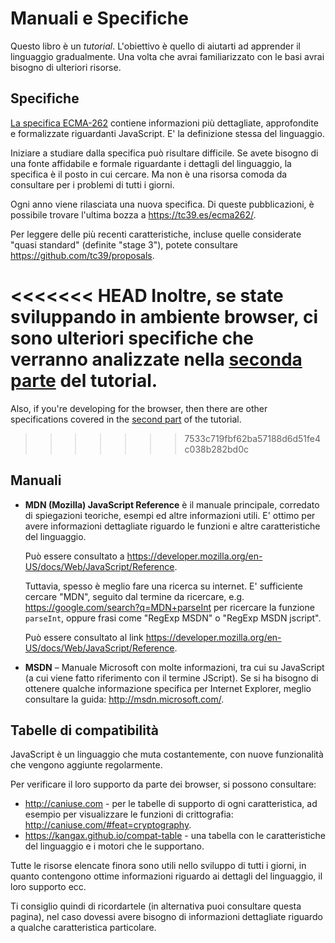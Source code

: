 
# Manuali e Specifiche

Questo libro è un *tutorial*. L'obiettivo è quello di aiutarti ad apprender il linguaggio gradualmente. Una volta che avrai familiarizzato con le basi avrai bisogno di ulteriori risorse.

## Specifiche

[La specifica ECMA-262](https://www.ecma-international.org/publications/standards/Ecma-262.htm) contiene informazioni più dettagliate, approfondite e formalizzate riguardanti JavaScript. E' la definizione stessa del linguaggio.

Iniziare a studiare dalla specifica può risultare difficile. Se avete bisogno di una fonte affidabile e formale riguardante i dettagli del linguaggio, la specifica è il posto in cui cercare. Ma non è una risorsa comoda da consultare per i problemi di tutti i giorni.

Ogni anno viene rilasciata una nuova specifica. Di queste pubblicazioni, è possibile trovare l'ultima bozza a <https://tc39.es/ecma262/>.

Per leggere delle più recenti caratteristiche, incluse quelle considerate "quasi standard" (definite "stage 3"), potete consultare <https://github.com/tc39/proposals>.

<<<<<<< HEAD
Inoltre, se state sviluppando in ambiente browser, ci sono ulteriori specifiche che verranno analizzate nella [seconda parte](info:browser-environment) del tutorial.
=======
Also, if you're developing for the browser, then there are other specifications covered in the [second part](info:browser-environment) of the tutorial.
>>>>>>> 7533c719fbf62ba57188d6d51fe4c038b282bd0c

## Manuali

- **MDN (Mozilla) JavaScript Reference** è il manuale principale, corredato di spiegazioni teoriche, esempi ed altre informazioni utili. E' ottimo per avere informazioni dettagliate riguardo le funzioni e altre caratteristiche del linguaggio.

    Può essere consultato a <https://developer.mozilla.org/en-US/docs/Web/JavaScript/Reference>.

    Tuttavia, spesso è meglio fare una ricerca su internet. E' sufficiente cercare "MDN", seguito dal termine da ricercare, e.g. <https://google.com/search?q=MDN+parseInt> per ricercare la funzione `parseInt`, oppure frasi come "RegExp MSDN" o "RegExp MSDN jscript".


    Può essere consultato al link <https://developer.mozilla.org/en-US/docs/Web/JavaScript/Reference>.

- **MSDN** – Manuale Microsoft con molte informazioni, tra cui su JavaScript (a cui viene fatto riferimento con il termine JScript). Se si ha bisogno di ottenere qualche informazione specifica per Internet Explorer, meglio consultare la guida: <http://msdn.microsoft.com/>.



## Tabelle di compatibilità

JavaScript è un linguaggio che muta costantemente, con nuove funzionalità che vengono aggiunte regolarmente.

Per verificare il loro supporto da parte dei browser, si possono consultare:

- <http://caniuse.com> - per le tabelle di supporto di ogni caratteristica, ad esempio per visualizzare le funzioni di crittografia: <http://caniuse.com/#feat=cryptography>.
- <https://kangax.github.io/compat-table> - una tabella con le caratteristiche del linguaggio e i motori che le supportano.

Tutte le risorse elencate finora sono utili nello sviluppo di tutti i giorni, in quanto contengono ottime informazioni riguardo ai dettagli del linguaggio, il loro supporto ecc.

Ti consiglio quindi di ricordartele (in alternativa puoi consultare questa pagina), nel caso dovessi avere bisogno di informazioni dettagliate riguardo a qualche caratteristica particolare.
